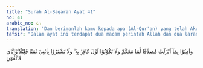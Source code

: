 ```yaml
---
title: "Surah Al-Baqarah Ayat 41"
no: 41
arabic_no: ٤١
translation: "Dan berimanlah kamu kepada apa (Al-Qur'an) yang telah Aku turunkan yang membenarkan apa (Taurat) yang ada pada kamu, dan janganlah kamu menjadi orang yang pertama kafir kepadanya. Janganlah kamu jual ayat-ayat-Ku dengan harga murah, dan bertakwalah hanya kepada-Ku."
tafsir: "Dalam ayat ini terdapat dua macam perintah Allah dan dua larangan yang ditujukan kepada Bani Israil, yaitu:\n\n1.Agar mereka beriman kepada Al-Qur'an yang diwahyukan Allah kepada Nabi Muhammad saw, Rasul terakhir yang diutus Allah kepada seluruh umat manusia.\n\nWalaupun keharusan ini pada hakikatnya telah termasuk dalam perintah Allah yang disebutkan pada ayat yang lalu, yaitu agar mereka memenuhi janji, yang antara lain beriman kepada setiap rasul dan kitab yang dibawanya, namun Allah menegaskan lagi perintah ini secara khusus, untuk menunjukkan bahwa beriman kepada Al-Qur'an itu adalah sangat penting, sebab Al-Qur'an itu membenarkan ) apa-apa yang telah tercantum dalam kitab suci mereka, yaitu Taurat, dan juga membenarkan kitab-kitab suci yang telah diturunkan Allah kepada nabi-nabi yang sebelumnya. Perintah-perintah yang dibawa Al-Qur'an, antara lain: perintah agar melakukan dakwah, meninggalkan perbuatan-perbuatan keji, baik yang tampak atau pun yang tidak, suruhan untuk berbuat kebajikan, larangan berbuat yang mungkar, dan mempercayai adanya hari akhirat, sebagai hari pembalasan. Hal itu sama dengan apa yang telah diserukan Nabi Musa a.s. kepada mereka, dan juga oleh nabi-nabi sebelumnya, yaitu: mengukuhkan yang hak, memberikan bimbingan kepada semua makhluk serta membasmi kesesatan yang telah mengotori akidah yang benar.\n\n2.Agar mereka jangan tergesa-gesa mengingkari Al-Qur'an sehingga mereka menjadi orang yang pertama-tama mengingkarinya, padahal seharusnya merekalah orang yang mula-mula beriman dengannya, sebab mereka telah lebih dahulu mengetahui hal itu, karena telah diberitakan dalam kitab suci mereka.\n\n3.Agar mereka jangan menjual ayat-ayat Allah dengan harga yang sedikit. Maksudnya: agar mereka jangan berpaling meninggalkan petunjuk-petunjuk Al-Qur'an untuk mengejar keuntungan yang sedikit, berupa harta atau pun pangkat. Keuntungan-keuntungan yang diharapkan itu adalah kecil sekali, karena dengan demikian mereka tidak akan memperoleh rida Allah, bahkan sebaliknya, mereka akan ditimpa azab-Nya di dunia ini dan di akhirat kelak.\n\n4.Agar mereka bertakwa hanya kepada Allah semata, yaitu dengan beriman kepada-Nya serta mengikuti yang benar, dan meninggalkan kelezatan duniawi apabila ternyata kelezatan duniawi itu menghalangi perbuatan dan pekerjaan untuk mencapai kebahagiaan di akhirat kelak."
---
```

وَاٰمِنُوْا بِمَآ اَنْزَلْتُ مُصَدِّقًا لِّمَا مَعَكُمْ وَلَا تَكُوْنُوْٓا اَوَّلَ كَافِرٍۢ بِهٖ ۖ وَلَا تَشْتَرُوْا بِاٰيٰتِيْ ثَمَنًا قَلِيْلًا  ۖوَّاِيَّايَ فَاتَّقُوْنِ 